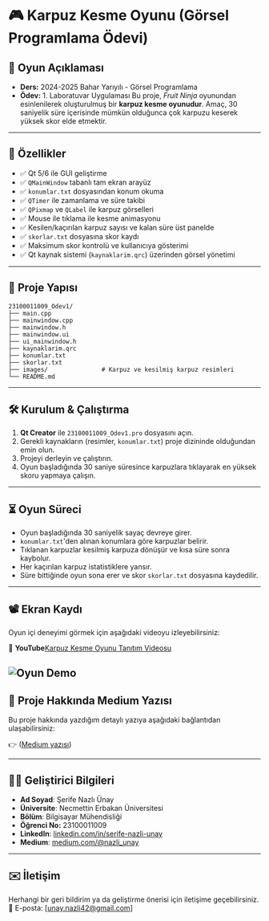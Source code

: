 
# 🎮 Karpuz Kesme Oyunu (Görsel Programlama Ödevi)

## 📌 Oyun Açıklaması
- **Ders:** 2024-2025 Bahar Yarıyılı - Görsel Programlama
- **Ödev:** 1. Laboratuvar Uygulaması
Bu proje, *Fruit Ninja* oyunundan esinlenilerek oluşturulmuş bir **karpuz kesme oyunudur**. Amaç, 30 saniyelik süre içerisinde mümkün olduğunca çok karpuzu keserek yüksek skor elde etmektir.

---

## 🚀 Özellikler

- ✅ Qt 5/6 ile GUI geliştirme
- ✅ `QMainWindow` tabanlı tam ekran arayüz
- ✅ `konumlar.txt` dosyasından konum okuma
- ✅ `QTimer` ile zamanlama ve süre takibi
- ✅ `QPixmap` ve `QLabel` ile karpuz görselleri
- ✅ Mouse ile tıklama ile kesme animasyonu
- ✅ Kesilen/kaçırılan karpuz sayısı ve kalan süre üst panelde
- ✅ `skorlar.txt` dosyasına skor kaydı
- ✅ Maksimum skor kontrolü ve kullanıcıya gösterimi
- ✅ Qt kaynak sistemi (`kaynaklarim.qrc`) üzerinden görsel yönetimi

---

## 📂 Proje Yapısı

```
23100011009_Odev1/
├── main.cpp
├── mainwindow.cpp
├── mainwindow.h
├── mainwindow.ui
├── ui_mainwindow.h
├── kaynaklarim.qrc
├── konumlar.txt
├── skorlar.txt
├── images/               # Karpuz ve kesilmiş karpuz resimleri
└── README.md             
```

---

## 🛠 Kurulum & Çalıştırma

1. **Qt Creator** ile `23100011009_Odev1.pro` dosyasını açın.
2. Gerekli kaynakların (resimler, `konumlar.txt`) proje dizininde olduğundan emin olun.
3. Projeyi derleyin ve çalıştırın.
4. Oyun başladığında 30 saniye süresince karpuzlara tıklayarak en yüksek skoru yapmaya çalışın.

---

## ⏳ Oyun Süreci

- Oyun başladığında 30 saniyelik sayaç devreye girer.
- `konumlar.txt`'den alınan konumlara göre karpuzlar belirir.
- Tıklanan karpuzlar kesilmiş karpuza dönüşür ve kısa süre sonra kaybolur.
- Her kaçırılan karpuz istatistiklere yansır.
- Süre bittiğinde oyun sona erer ve skor `skorlar.txt` dosyasına kaydedilir.

---

## 📽️ Ekran Kaydı

Oyun içi deneyimi görmek için aşağıdaki videoyu izleyebilirsiniz:

🎥 **YouTube**[Karpuz Kesme Oyunu Tanıtım Videosu](https://www.youtube.com/watch?v=IJ7QwbOhyuI)

![Oyun Demo](https://s6.ezgif.com/tmp/ezgif-639ea8262b165a.gif) 
---

## 📝 Proje Hakkında Medium Yazısı

Bu proje hakkında yazdığım detaylı yazıya aşağıdaki bağlantıdan ulaşabilirsiniz:

👉 ([Medium yazısı](https://medium.com/@nazli_unay/qt-ve-c-ile-karpuz-kesme-oyunu-geli%C5%9Ftirdim-4907308bf75a))

---
## 👩‍💻 Geliştirici Bilgileri

- **Ad Soyad**: Şerife Nazlı Ünay  
- **Üniversite**: Necmettin Erbakan Üniversitesi  
- **Bölüm**: Bilgisayar Mühendisliği
- **Öğrenci No:** 23100011009
- **LinkedIn**: [linkedin.com/in/serife-nazli-unay](https://www.linkedin.com/in/serife-nazli-unay/)  
- **Medium**: [medium.com/@nazli_unay](https://medium.com/@nazli_unay)

---

## ✉️ İletişim

Herhangi bir geri bildirim ya da geliştirme önerisi için iletişime geçebilirsiniz.  
📧 E-posta: [unay.nazli42@gmail.com]
